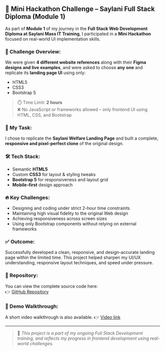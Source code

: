## 🚀 Mini Hackathon Challenge – Saylani Full Stack Diploma (Module 1)

As part of **Module 1** of my journey in the **Full Stack Web Development Diploma at Saylani Mass IT Training**, I participated in a **Mini Hackathon** focused on real-world UI implementation skills.

### 🧠 Challenge Overview:
We were given **4 different website references** along with their **Figma designs and live examples**, and were asked to choose **any one** and replicate its **landing page UI** using only:

- HTML5  
- CSS3  
- Bootstrap 5

> ⏱️ Time Limit: **2 hours**  
> ❌ No JavaScript or frameworks allowed – only frontend UI using HTML, CSS, and Bootstrap

### 🎯 My Task:
I chose to replicate the **Saylani Welfare Landing Page** and built a complete, **responsive and pixel-perfect clone** of the original design.

### 🛠 Tech Stack:
- Semantic **HTML5**
- Custom **CSS3** for layout & styling tweaks
- **Bootstrap 5** for responsiveness and layout grid
- **Mobile-first** design approach

### 🔥 Key Challenges:
- Designing and coding under strict 2-hour time constraints  
- Maintaining high visual fidelity to the original Web design  
- Achieving responsiveness across screen sizes  
- Using only Bootstrap components without relying on external frameworks

### ✅ Outcome:
Successfully developed a clean, responsive, and design-accurate landing page within the limited time. This project helped sharpen my UI/UX understanding, responsive layout techniques, and speed under pressure.

### 📂 Repository:
You can view the complete source code here:  
👉 [GitHub Repository](https://github.com/FaizyabHussain07/MWA-mini-hackathon-Html-css-bootsrap)

### 🎥 Demo Walkthrough:
A short video walkthrough is also available.
👉 [Video link](https://www.linkedin.com/posts/faizyabhussain_html-css-bootstrap-activity-7358582894539292672-gBB5?utm_source=share&utm_medium=member_desktop&rcm=ACoAAFBK8b4BYGPK9bdvHCPzY3dEK5WPnRl4qF0)

---

> 🧩 *This project is a part of my ongoing Full Stack Development training, and reflects my progress in frontend development using real-world challenges.*
